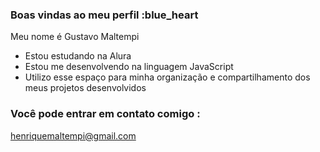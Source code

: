 ### Boas vindas ao meu perfil :blue_heart
Meu nome é Gustavo Maltempi

- Estou estudando na Alura
- Estou me desenvolvendo na linguagem JavaScript
- Utilizo esse espaço para minha organização e compartilhamento dos meus projetos desenvolvidos

### Você pode entrar em contato comigo :

henriquemaltempi@gmail.com

